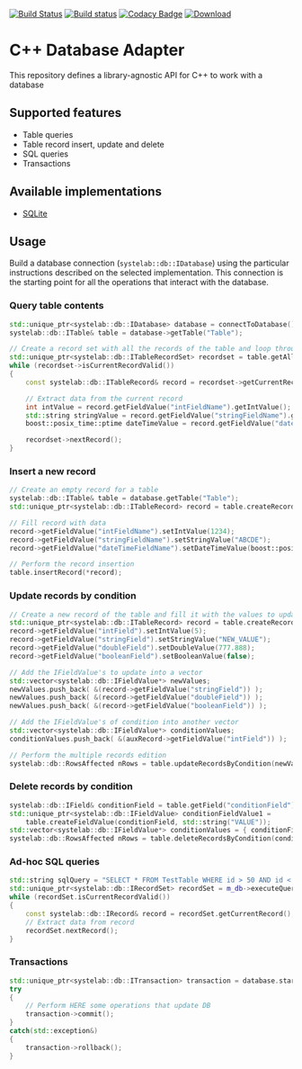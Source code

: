 [![Build Status](https://travis-ci.org/systelab/cpp-db-adapter.svg?branch=master)](https://travis-ci.org/systelab/cpp-db-adapter)
[![Build status](https://ci.appveyor.com/api/projects/status/56l40w9pu3i21bu8?svg=true)](https://ci.appveyor.com/project/systelab/cpp-db-adapter)
[![Codacy Badge](https://api.codacy.com/project/badge/Grade/f45f045c1a894879943e249547e10a3d)](https://www.codacy.com/app/systelab/cpp-db-adapter?utm_source=github.com&amp;utm_medium=referral&amp;utm_content=systelab/cpp-db-adapter&amp;utm_campaign=Badge_Grade)
[![Download](https://api.bintray.com/packages/systelab/conan/DbAdapterInterface:systelab/images/download.svg)](https://bintray.com/systelab/conan/DbAdapterInterface:systelab/_latestVersion)

# C++ Database Adapter

This repository defines a library-agnostic API for C++ to work with a database

## Supported features

* Table queries
* Table record insert, update and delete
* SQL queries
* Transactions

## Available implementations

* [SQLite](https://github.com/systelab/cpp-sqlite-db-adapter)

## Usage

Build a database connection (`systelab::db::IDatabase`) using the particular instructions described on the selected implementation. This connection is the starting point for all the operations that interact with the database.

### Query table contents

```cpp
std::unique_ptr<systelab::db::IDatabase> database = connectToDatabase();
systelab::db::ITable& table = database->getTable("Table");

// Create a record set with all the records of the table and loop through it 
std::unique_ptr<systelab::db::ITableRecordSet> recordset = table.getAllRecords();
while (recordset->isCurrentRecordValid())
{
    const systelab::db::ITableRecord& record = recordset->getCurrentRecord();

    // Extract data from the current record
    int intValue = record.getFieldValue("intFieldName").getIntValue();
    std::string stringValue = record.getFieldValue("stringFieldName").getStringValue();
    boost::posix_time::ptime dateTimeValue = record.getFieldValue("dateTimeFieldName").getDateTimeValue();

    recordset->nextRecord();
}
```

### Insert a new record

```cpp
// Create an empty record for a table
systelab::db::ITable& table = database.getTable("Table");
std::unique_ptr<systelab::db::ITableRecord> record = table.createRecord();

// Fill record with data
record->getFieldValue("intFieldName").setIntValue(1234);
record->getFieldValue("stringFieldName").setStringValue("ABCDE");
record->getFieldValue("dateTimeFieldName").setDateTimeValue(boost::posix_time::ptime today({2020,10,23}));

// Perform the record insertion
table.insertRecord(*record);
```

### Update records by condition

```cpp
// Create a new record of the table and fill it with the values to update
std::unique_ptr<systelab::db::ITableRecord> record = table.createRecord();
record->getFieldValue("intField").setIntValue(5);
record->getFieldValue("stringField").setStringValue("NEW_VALUE");
record->getFieldValue("doubleField").setDoubleValue(777.888);
record->getFieldValue("booleanField").setBooleanValue(false);

// Add the IFieldValue's to update into a vector
std::vector<systelab::db::IFieldValue*> newValues;
newValues.push_back( &(record->getFieldValue("stringField")) );
newValues.push_back( &(record->getFieldValue("doubleField")) );
newValues.push_back( &(record->getFieldValue("booleanField")) );

// Add the IFieldValue's of condition into another vector
std::vector<systelab::db::IFieldValue*> conditionValues;
conditionValues.push_back( &(auxRecord->getFieldValue("intField")) );

// Perform the multiple records edition
systelab::db::RowsAffected nRows = table.updateRecordsByCondition(newValues, conditionValues);
```

### Delete records by condition

```cpp
systelab::db::IField& conditionField = table.getField("conditionField");
std::unique_ptr<systelab::db::IFieldValue> conditionFieldValue1 =
    table.createFieldValue(conditionField, std::string("VALUE"));
std::vector<systelab::db::IFieldValue*> conditionValues = { conditionFieldValue.get() };
systelab::db::RowsAffected nRows = table.deleteRecordsByCondition(conditionValues);
```

### Ad-hoc SQL queries

```cpp
std::string sqlQuery = "SELECT * FROM TestTable WHERE id > 50 AND id < 75";
std::unique_ptr<systelab::db::IRecordSet> recordSet = m_db->executeQuery(sqlQuery);
while (recordSet.isCurrentRecordValid())
{
    const systelab::db::IRecord& record = recordSet.getCurrentRecord();
    // Extract data from record
    recordSet.nextRecord();
}
```

### Transactions

```cpp
std::unique_ptr<systelab::db::ITransaction> transaction = database.startTransaction();
try
{
    // Perform HERE some operations that update DB
    transaction->commit();
}
catch(std::exception&)
{
    transaction->rollback();
}
```
